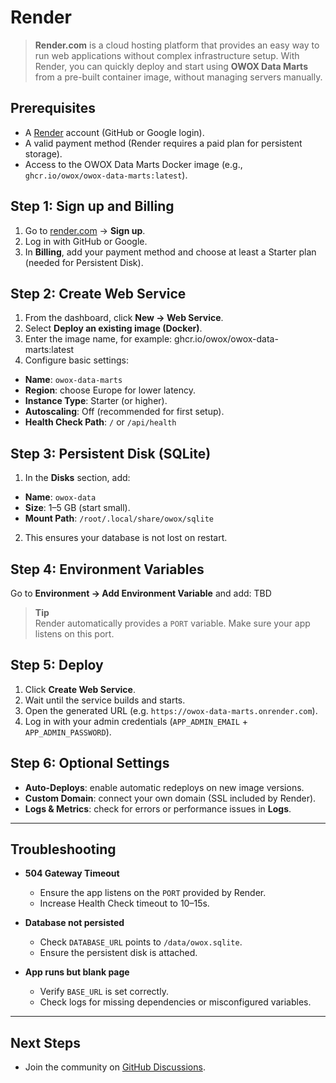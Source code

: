 # Render

> **Render.com** is a cloud hosting platform that provides an easy way to run web applications without complex infrastructure setup. With Render, you can quickly deploy and start using **OWOX Data Marts** from a pre-built container image, without managing servers manually.

## Prerequisites
- A [Render](https://render.com) account (GitHub or Google login).  
- A valid payment method (Render requires a paid plan for persistent storage).  
- Access to the OWOX Data Marts Docker image (e.g., `ghcr.io/owox/owox-data-marts:latest`).  

## Step 1: Sign up and Billing
1. Go to [render.com](https://render.com) → **Sign up**.  
2. Log in with GitHub or Google.  
3. In **Billing**, add your payment method and choose at least a Starter plan (needed for Persistent Disk).  

## Step 2: Create Web Service
1. From the dashboard, click **New → Web Service**.  
2. Select **Deploy an existing image (Docker)**.  
3. Enter the image name, for example:  ghcr.io/owox/owox-data-marts:latest
4. Configure basic settings:  
- **Name**: `owox-data-marts`  
- **Region**: choose Europe for lower latency.  
- **Instance Type**: Starter (or higher).  
- **Autoscaling**: Off (recommended for first setup).  
- **Health Check Path**: `/` or `/api/health`  

## Step 3: Persistent Disk (SQLite)
1. In the **Disks** section, add:  
- **Name**: `owox-data`  
- **Size**: 1–5 GB (start small).  
- **Mount Path**: `/root/.local/share/owox/sqlite`  
2. This ensures your database is not lost on restart.  

## Step 4: Environment Variables
Go to **Environment → Add Environment Variable** and add:
TBD

> **Tip**  
> Render automatically provides a `PORT` variable. Make sure your app listens on this port.  

## Step 5: Deploy
1. Click **Create Web Service**.  
2. Wait until the service builds and starts.  
3. Open the generated URL (e.g. `https://owox-data-marts.onrender.com`).  
4. Log in with your admin credentials (`APP_ADMIN_EMAIL` + `APP_ADMIN_PASSWORD`).  

## Step 6: Optional Settings
- **Auto-Deploys**: enable automatic redeploys on new image versions.  
- **Custom Domain**: connect your own domain (SSL included by Render).  
- **Logs & Metrics**: check for errors or performance issues in **Logs**.  

---

## Troubleshooting

- **504 Gateway Timeout**  
  - Ensure the app listens on the `PORT` provided by Render.  
  - Increase Health Check timeout to 10–15s.  

- **Database not persisted**  
  - Check `DATABASE_URL` points to `/data/owox.sqlite`.  
  - Ensure the persistent disk is attached.  

- **App runs but blank page**  
  - Verify `BASE_URL` is set correctly.  
  - Check logs for missing dependencies or misconfigured variables.  

---

## Next Steps
- Join the community on [GitHub Discussions](https://github.com/OWOX/owox-data-marts/discussions).  
